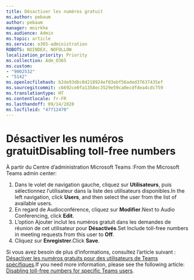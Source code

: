 ```yaml
---
title: Désactiver les numéros gratuit
ms.author: pebaum
author: pebaum
manager: mnirkhe
ms.audience: Admin
ms.topic: article
ms.service: o365-administration
ROBOTS: NOINDEX, NOFOLLOW
localization_priority: Priority
ms.collection: Adm_O365
ms.custom:
- "9002532"
- "5142"
ms.openlocfilehash: b2de93dbc0d218924ef03ebf56aded37637435ef
ms.sourcegitcommit: c6692ce0fa1358ec3529e59ca0ecdfdea4cdc759
ms.translationtype: HT
ms.contentlocale: fr-FR
ms.lasthandoff: 09/14/2020
ms.locfileid: "47712470"
---
```

# <a name="disabling-toll-free-numbers"></a><span data-ttu-id="7fb00-102">Désactiver les numéros gratuit</span><span class="sxs-lookup"><span data-stu-id="7fb00-102">Disabling toll-free numbers</span></span>

<span data-ttu-id="7fb00-103">À partir du Centre d’administration Microsoft Teams :</span><span class="sxs-lookup"><span data-stu-id="7fb00-103">From the Microsoft Teams admin center:</span></span>

1. <span data-ttu-id="7fb00-104">Dans le volet de navigation gauche, cliquez sur **Utilisateurs**, puis sélectionnez l’utilisateur dans la liste des utilisateurs disponibles.</span><span class="sxs-lookup"><span data-stu-id="7fb00-104">In the left navigation, click **Users**, and then select the user from the list of available users.</span></span>
2. <span data-ttu-id="7fb00-105">En regard de Audioconférence, cliquez sur **Modifier**.</span><span class="sxs-lookup"><span data-stu-id="7fb00-105">Next to Audio Conferencing, click **Edit**.</span></span>
3. <span data-ttu-id="7fb00-106">L’option Ajouter inclut les numéros gratuit dans les demandes de réunion de cet utilisateur pour **Désactivés**.</span><span class="sxs-lookup"><span data-stu-id="7fb00-106">Set Include toll-free numbers in meeting requests from this user to **Off**.</span></span>
4. <span data-ttu-id="7fb00-107">Cliquez sur **Enregistrer**.</span><span class="sxs-lookup"><span data-stu-id="7fb00-107">Click **Save**.</span></span>

<span data-ttu-id="7fb00-108">Si vous avez besoin de plus d’informations, consultez l’article suivant : [Désactiver les numéros gratuits pour des utilisateurs de Teams spécifiques](https://docs.microsoft.com/microsoftteams/disabling-toll-free-numbers-for-specific-teams-users).</span><span class="sxs-lookup"><span data-stu-id="7fb00-108">If you need more information, please see the following article: [Disabling toll-free numbers for specific Teams users](https://docs.microsoft.com/microsoftteams/disabling-toll-free-numbers-for-specific-teams-users).</span></span>
